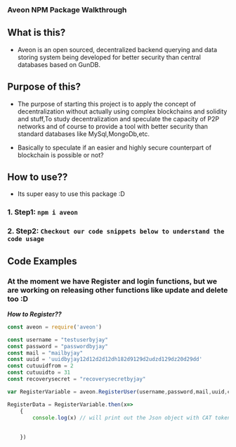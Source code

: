 ### Aveon NPM Package Walkthrough

## What is this?
 - Aveon is an open sourced, decentralized backend querying and data storing system being developed for better security than central databases based on GunDB.

## Purpose of this?
 - The purpose of starting this project is to apply the concept of decentralization without actually using complex blockchains and solidity and stuff,To study decentralization and speculate the capacity of P2P networks and of course to provide a tool with better security than standard databases like MySql,MongoDb,etc.

 - Basically to speculate if an easier and highly secure counterpart of blockchain is possible or not?


## How to use??

 - Its super easy to use this package :D

### 1. Step1: ```npm i aveon```

### 2. Step2: ```Checkout our code snippets below to understand the code usage```


## Code Examples

### At the moment we have Register and login functions, but we are working on releasing other functions like update and delete too :D

**_How to Register??_**

```js
const aveon = require('aveon')

const username = "testuserbyjay"
const password = "passwordbyjay"
const mail = "mailbyjay"
const uuid = 'uuidbyjay12d12d2d12dh182d9129d2udzd129dz20d29dd'
const cutuuidfrom = 2
const cutuuidto = 31
const recoverysecret = "recoverysecretbyjay"

var RegisterVariable = aveon.RegisterUser(username,password,mail,uuid,cutuuidfrom,cutuuidto,recoverysecret)

RegisterData = RegisterVariable.then(x=>
    {
        console.log(x) // will print out the Json object with CAT token and URK token which is supposed to be sent to the user [CAT to be stored in user's device and URK to be stored in user's brain]  
    
    
    })


```
